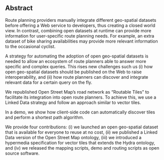 ## Abstract
<!-- Context      -->
Route planning providers manually integrate different geo-spatial datasets 
before offering a Web service to developers, thus creating a closed world view. 
In contrast, combining open datasets at runtime 
can provide more information for user-specific route planning needs. 
For example, an extra dataset of bike sharing availabilities 
may provide more relevant information to the occasional cyclist.
<!-- Need         -->
A strategy for automating the adoption of open geo-spatial datasets is needed 
to allow an ecosystem of route planners able to answer more specific and complex queries. 
This rises new challenges such us 
(i) how open geo-spatial datasets should be published on the Web to raise interoperability, 
and (ii) how route planners can discover and integrate relevant data for a certain query on the fly.
<!-- Task         --> 
We republished Open Street Map’s road network as “Routable Tiles”
to facilitate its integration into open route planners.
To achieve this, we use a Linked Data strategy and follow an approach similar to vector tiles.
<!-- Object       -->
In a demo, we show how client-side code can automatically discover tiles and perform a shortest path algorithm.
<!-- Findings     -->
We provide four contributions: (i) we launched an open geo-spatial dataset that is available for everyone to reuse at no cost, (ii) we published a Linked Data version of the Open Street Map ontology, (iii) we introduced a hypermedia specification for vector tiles that extends the Hydra ontology, and (iv) we released the mapping scripts, demo and routing scripts as open source software.
<!-- Conclusion and Perspectives -->
<!-- The preliminary conclusions of this work put forward more questions than answers: 
are existing RDF serializations compact enough for an acceptable user experience? 
What happens when another dataset needs to introduce new nodes that are not in the base map? 
Can other hypermedia structures be thought of?-->
